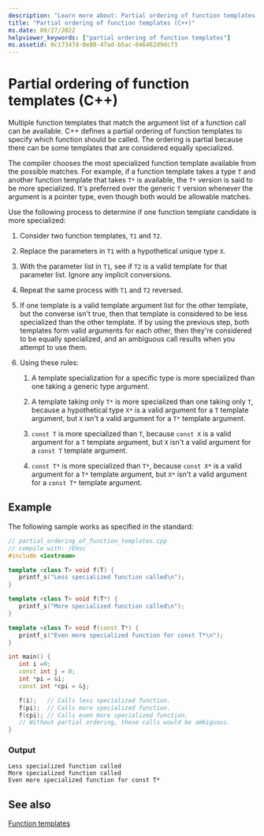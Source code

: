 ```yaml
---
description: "Learn more about: Partial ordering of function templates (C++)"
title: "Partial ordering of function templates (C++)"
ms.date: 09/27/2022
helpviewer_keywords: ["partial ordering of function templates"]
ms.assetid: 0c17347d-0e80-47ad-b5ac-046462d9dc73
---
```

# Partial ordering of function templates (C++)

Multiple function templates that match the argument list of a function call can be available. C++ defines a partial ordering of function templates to specify which function should be called. The ordering is partial because there can be some templates that are considered equally specialized.

The compiler chooses the most specialized function template available from the possible matches. For example, if a function template takes a type `T` and another function template that takes `T*` is available, the `T*` version is said to be more specialized. It's preferred over the generic `T` version whenever the argument is a pointer type, even though both would be allowable matches.

Use the following process to determine if one function template candidate is more specialized:

1. Consider two function templates, `T1` and `T2`.

1. Replace the parameters in `T1` with a hypothetical unique type `X`.

1. With the parameter list in `T1`, see if `T2` is a valid template for that parameter list. Ignore any implicit conversions.

1. Repeat the same process with `T1` and `T2` reversed.

1. If one template is a valid template argument list for the other template, but the converse isn't true, then that template is considered to be less specialized than the other template. If by using the previous step, both templates form valid arguments for each other, then they're considered to be equally specialized, and an ambiguous call results when you attempt to use them.

1. Using these rules:

   1. A template specialization for a specific type is more specialized than one taking a generic type argument.

   1. A template taking only `T*` is more specialized than one taking only `T`, because a hypothetical type `X*` is a valid argument for a `T` template argument, but `X` isn't a valid argument for a `T*` template argument.

   1. `const T` is more specialized than `T`, because `const X` is a valid argument for a `T` template argument, but `X` isn't a valid argument for a `const T` template argument.

   1. `const T*` is more specialized than `T*`, because `const X*` is a valid argument for a `T*` template argument, but `X*` isn't a valid argument for a `const T*` template argument.

## Example

The following sample works as specified in the standard:

```cpp
// partial_ordering_of_function_templates.cpp
// compile with: /EHsc
#include <iostream>

template <class T> void f(T) {
   printf_s("Less specialized function called\n");
}

template <class T> void f(T*) {
   printf_s("More specialized function called\n");
}

template <class T> void f(const T*) {
   printf_s("Even more specialized function for const T*\n");
}

int main() {
   int i =0;
   const int j = 0;
   int *pi = &i;
   const int *cpi = &j;

   f(i);   // Calls less specialized function.
   f(pi);  // Calls more specialized function.
   f(cpi); // Calls even more specialized function.
   // Without partial ordering, these calls would be ambiguous.
}
```

### Output

```Output
Less specialized function called
More specialized function called
Even more specialized function for const T*
```

## See also

[Function templates](../cpp/function-templates.md)
